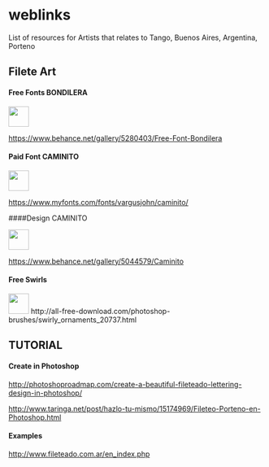 # weblinks
List of resources for Artists that relates to Tango, Buenos Aires, Argentina, Porteno


## Filete Art

#### Free Fonts BONDILERA

<img src="https://mir-s3-cdn-cf.behance.net/project_modules/disp/8f536b5280403.562964052a5d8.png" height="40">

https://www.behance.net/gallery/5280403/Free-Font-Bondilera

#### Paid Font CAMINITO

<img src="https://cdn.myfonts.net/s/aw/1440x720/311/0/159726.jpg" height="40">

https://www.myfonts.com/fonts/vargusjohn/caminito/


####Design CAMINITO

<img src="https://mir-s3-cdn-cf.behance.net/project_modules/disp/218eec39867131.5606c6c28cf18.jpg" height="40">

https://www.behance.net/gallery/5044579/Caminito

#### Free Swirls

<img src="http://images.all-free-download.com/images/graphiclarge/swirly_ornaments_20737.jpg" height="40">
http://all-free-download.com/photoshop-brushes/swirly_ornaments_20737.html



## TUTORIAL

#### Create in Photoshop

http://photoshoproadmap.com/create-a-beautiful-fileteado-lettering-design-in-photoshop/

http://www.taringa.net/post/hazlo-tu-mismo/15174969/Fileteo-Porteno-en-Photoshop.html

#### Examples

http://www.fileteado.com.ar/en_index.php


